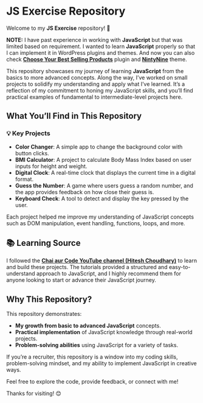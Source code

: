 # JS Exercise Repository

Welcome to my **JS Exercise** repository! 🚀

**NOTE:** I have past experience in working with **JavaScript** but that was limited based on requirement. I wanted to learn **JavaScript** properly so that I can implement it in WordPress plugins and themes. And now you can also check **[Choose Your Best Selling Products](https://github.com/veerajxcode/chooseyourbestsellingproducts)** plugin and **[NintyNine](https://github.com/veerajxcode/ninty-nine)** theme.

This repository showcases my journey of learning **JavaScript** from the basics to more advanced concepts. Along the way, I’ve worked on small projects to solidify my understanding and apply what I’ve learned. It’s a reflection of my commitment to honing my JavaScript skills, and you’ll find practical examples of fundamental to intermediate-level projects here.

## What You’ll Find in This Repository

### 💡 Key Projects
- **Color Changer**: A simple app to change the background color with button clicks.
- **BMI Calculator**: A project to calculate Body Mass Index based on user inputs for height and weight.
- **Digital Clock**: A real-time clock that displays the current time in a digital format.
- **Guess the Number**: A game where users guess a random number, and the app provides feedback on how close their guess is.
- **Keyboard Check**: A tool to detect and display the key pressed by the user.

Each project helped me improve my understanding of JavaScript concepts such as DOM manipulation, event handling, functions, loops, and more.

## 📚 Learning Source

I followed the **[Chai aur Code YouTube channel (Hitesh Choudhary)](https://www.youtube.com/@chaiaurcode)** to learn and build these projects. The tutorials provided a structured and easy-to-understand approach to JavaScript, and I highly recommend them for anyone looking to start or advance their JavaScript journey.

## Why This Repository?

This repository demonstrates:
- **My growth from basic to advanced JavaScript** concepts.
- **Practical implementation** of JavaScript knowledge through real-world projects.
- **Problem-solving abilities** using JavaScript for a variety of tasks.
  
If you’re a recruiter, this repository is a window into my coding skills, problem-solving mindset, and my ability to implement JavaScript in creative ways.

Feel free to explore the code, provide feedback, or connect with me!

Thanks for visiting! 😊
